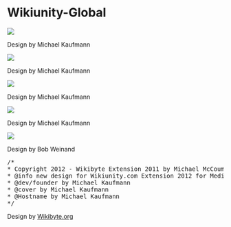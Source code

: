 Wikiunity-Global
================

<img src="https://raw.github.com/McCouman/Wikiunity-Legend-Tag/master/Wikiunity.png">

Design by Michael Kaufmann

<img src="https://raw.github.com/McCouman/Wikiunity-Global/master/GlobWU/HomePack/de/images/Community-Wikiunity.png">

Design by Michael Kaufmann

<img src="https://github.com/McCouman/Wikiunity-Global/master/GlobWU/HomePack/de/images/Staff-wu-logo.png">

Design by Michael Kaufmann

<img src="https://raw.github.com/McCouman/Wikiunity-Global/master/GlobWU/HomePack/de/images/WUDE-wiki-logo.png">

Design by Michael Kaufmann

<img src="https://raw.github.com/McCouman/Wikiunity-Global/master/GlobWU/HomePack/de/images/WUDE-wiki-logo2.png">

Design by Bob Weinand

<pre>/*
* Copyright 2012 - Wikibyte Extension 2011 by Michael McCouman jr. 
* @info new design for Wikiunity.com Extension 2012 for MediaWiki
* @dev/founder by Michael Kaufmann
* @cover by Michael Kaufmann
* @Hostname by Michael Kaufmann
*/
</pre>

Design by <a href="http://wikibyte.org">Wikibyte.org</a>
